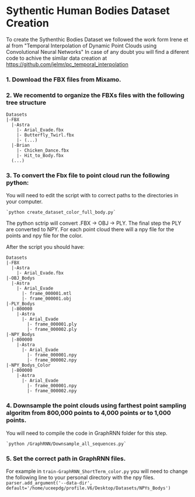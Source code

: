 # Sythentic Human Bodies Dataset Creation

To create the Sythenthic Bodies Dataset we followed the work form Irene et al from "Temporal Interpolation of Dynamic Point Clouds using Convolutional Neural Networks" 
In case of any doubt you will find a diferent code to achive the similar data creation at https://github.com/jelmr/pc_temporal_interpolation

### 1. Download the FBX files from Mixamo.

### 2. We recomentd to organize the FBXs files with the following tree structure
```
Datasets
|-FBX
  |-Astra
    |- Arial_Evade.fbx
    |- Butterfly_Twirl.fbx
    |- (...)
  |-Brian
    |- Chicken_Dance.fbx
    |- Hit_to_Body.fbx
  (...)
```

### 3. To convert the Fbx file to point cloud run the following python:
You will need to edit the script with to correct paths to the directories in your computer.

    `python create_dataset_color_full_body.py`

The python sctrip will  convert .FBX -> OBJ -> PLY. The final step the PLY are converted to NPY. For each point cloud there will a npy file for the points and npy file for the color.

After the script you should have:
```
Datasets
|-FBX
  |-Astra
    |- Arial_Evade.fbx
|-OBJ_Bodys
  |-Astra
    |- Arial_Evade
      |- frame_000001.mtl
      |- frame_000001.obj
|-PLY_Bodys
  |-800000
    |-Astra
      |- Arial_Evade
        |- frame_000001.ply
        |- frame_000002.ply
|-NPY_Bodys
  |-800000
    |-Astra
      |- Arial_Evade
        |- frame_000001.npy
        |- frame_000002.npy
|-NPY_Bodys_Color
  |-800000
    |-Astra
      |- Arial_Evade
        |- frame_000001.npy
        |- frame_000002.npy
  ```


### 4. Downsample the point clouds using farthest point sampling algoritm from 800,000 points to 4,000 points or to 1,000 points.
You will need to compile the code in GraphRNN folder for this step.

    `python /GraphRNN/Downsample_all_sequences.py`

### 5. Set the correct path in GraphRNN files.

For example in `train-GraphRNN_ShortTerm_color.py` you will need to change the following line to your personal directory with the npy files.
`parser.add_argument('--data-dir', default='/home/uceepdg/profile.V6/Desktop/Datasets/NPYs_Bodys')`
